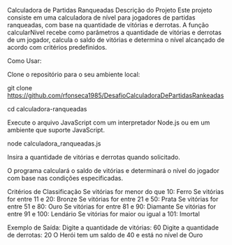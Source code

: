 Calculadora de Partidas Ranqueadas
Descrição do Projeto
Este projeto consiste em uma calculadora de nível para jogadores de partidas ranqueadas, com base na quantidade de vitórias e derrotas. A função calcularNivel recebe como parâmetros a quantidade de vitórias e derrotas de um jogador, calcula o saldo de vitórias e determina o nível alcançado de acordo com critérios predefinidos.

Como Usar:

Clone o repositório para o seu ambiente local:

git clone https://github.com/rfonseca1985/DesafioCalculadoraDePartidasRankeadas

cd calculadora-ranqueadas

Execute o arquivo JavaScript com um interpretador Node.js ou em um ambiente que suporte JavaScript.

node calculadora_ranqueadas.js

Insira a quantidade de vitórias e derrotas quando solicitado.

O programa calculará o saldo de vitórias e determinará o nível do jogador com base nas condições especificadas.

Critérios de Classificação
Se vitórias for menor do que 10: Ferro
Se vitórias for entre 11 e 20: Bronze
Se vitórias for entre 21 e 50: Prata
Se vitórias for entre 51 e 80: Ouro
Se vitórias for entre 81 e 90: Diamante
Se vitórias for entre 91 e 100: Lendário
Se vitórias for maior ou igual a 101: Imortal

Exemplo de Saída:
Digite a quantidade de vitórias: 60
Digite a quantidade de derrotas: 20
O Herói tem um saldo de 40 e está no nível de Ouro
